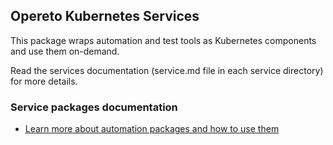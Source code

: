 ## Opereto Kubernetes Services
This package wraps automation and test tools as Kubernetes components and use them on-demand.

Read the services documentation (service.md file in each service directory) for more details.

### Service packages documentation
* [Learn more about automation packages and how to use them](https://docs.opereto.com/framework/automation_services/service-packages/)
